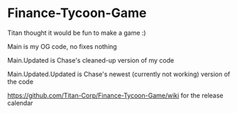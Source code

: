 # Finance-Tycoon-Game
Titan thought it would be fun to make a game :)

Main is my OG code, no fixes nothing

Main.Updated is Chase's cleaned-up version of my code

Main.Updated.Updated is Chase's newest (currently not working) version of the code

https://github.com/Titan-Corp/Finance-Tycoon-Game/wiki for the release calendar
